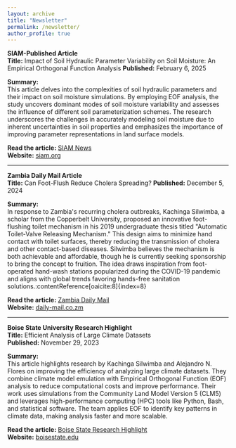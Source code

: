 ```yaml
---
layout: archive
title: "Newsletter"
permalink: /newsletter/
author_profile: true
---
```



**SIAM-Published Article**  
**Title:** Impact of Soil Hydraulic Parameter Variability on Soil Moisture: An Empirical Orthogonal Function Analysis 
**Published:** February 6, 2025  

**Summary:**  
This article delves into the complexities of soil hydraulic parameters and their impact on soil moisture simulations. By employing EOF analysis, the study uncovers dominant modes of soil moisture variability and assesses the influence of different soil parameterization schemes. The research underscores the challenges in accurately modeling soil moisture due to inherent uncertainties in soil properties and emphasizes the importance of improving parameter representations in land surface models.

**Read the article:** [SIAM News](https://www.siam.org/publications/siam-news/articles/impact-of-soil-hydraulic-parameter-variability-on-soil-moisture-an-empirical-orthogonal-function-analysis)  
**Website:** [siam.org](https://www.siam.org)

---
**Zambia Daily Mail Article**  
**Title:** Can Foot-Flush Reduce Cholera Spreading? 
**Published:** December 5, 2024  

**Summary:**  
In response to Zambia's recurring cholera outbreaks, Kachinga Silwimba, a scholar from the Copperbelt University, proposed an innovative foot-flushing toilet mechanism in his 2019 undergraduate thesis titled "Automatic Toilet-Valve Releasing Mechanism." This design aims to minimize hand contact with toilet surfaces, thereby reducing the transmission of cholera and other contact-based diseases. Silwimba believes the mechanism is both achievable and affordable, though he is currently seeking sponsorship to bring the concept to fruition. The idea draws inspiration from foot-operated hand-wash stations popularized during the COVID-19 pandemic and aligns with global trends favoring hands-free sanitation solutions.:contentReference[oaicite:8]{index=8}

**Read the article:** [Zambia Daily Mail](https://www.daily-mail.co.zm/2024/12/05/can-foot-flush-reduce-cholera-spreading/)  
**Website:** [daily-mail.co.zm](https://www.daily-mail.co.zm)

---
**Boise State University Research Highlight**  
**Title:** Efficient Analysis of Large Climate Datasets  
**Published:** November 29, 2023  

**Summary:**  
This article highlights research by Kachinga Silwimba and Alejandro N. Flores on improving the efficiency of analyzing large climate datasets. They combine climate model emulation with Empirical Orthogonal Function (EOF) analysis to reduce computational costs and improve performance. Their work uses simulations from the Community Land Model Version 5 (CLM5) and leverages high-performance computing (HPC) tools like Python, Bash, and statistical software. The team applies EOF to identify key patterns in climate data, making analysis faster and more scalable.

**Read the article:** [Boise State Research Highlight](https://www.boisestate.edu/rcs/2023/11/29/research-highlight-efficient-analysis-of-large-climate-datasets/)  
**Website:** [boisestate.edu](https://www.boisestate.edu)



